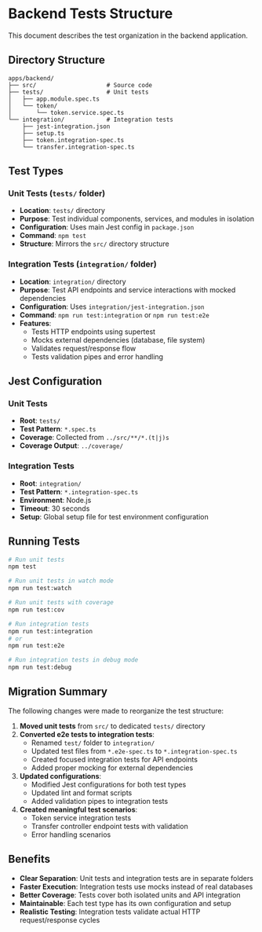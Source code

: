 # Backend Tests Structure

This document describes the test organization in the backend application.

## Directory Structure

```
apps/backend/
├── src/                    # Source code
├── tests/                  # Unit tests
│   ├── app.module.spec.ts
│   └── token/
│       └── token.service.spec.ts
└── integration/            # Integration tests
    ├── jest-integration.json
    ├── setup.ts
    ├── token.integration-spec.ts
    └── transfer.integration-spec.ts
```

## Test Types

### Unit Tests (`tests/` folder)
- **Location**: `tests/` directory
- **Purpose**: Test individual components, services, and modules in isolation
- **Configuration**: Uses main Jest config in `package.json`
- **Command**: `npm test`
- **Structure**: Mirrors the `src/` directory structure

### Integration Tests (`integration/` folder)
- **Location**: `integration/` directory  
- **Purpose**: Test API endpoints and service interactions with mocked dependencies
- **Configuration**: Uses `integration/jest-integration.json`
- **Command**: `npm run test:integration` or `npm run test:e2e`
- **Features**: 
  - Tests HTTP endpoints using supertest
  - Mocks external dependencies (database, file system)
  - Validates request/response flow
  - Tests validation pipes and error handling

## Jest Configuration

### Unit Tests
- **Root**: `tests/`
- **Test Pattern**: `*.spec.ts`
- **Coverage**: Collected from `../src/**/*.(t|j)s`
- **Coverage Output**: `../coverage/`

### Integration Tests
- **Root**: `integration/`
- **Test Pattern**: `*.integration-spec.ts`
- **Environment**: Node.js
- **Timeout**: 30 seconds
- **Setup**: Global setup file for test environment configuration

## Running Tests

```bash
# Run unit tests
npm test

# Run unit tests in watch mode
npm run test:watch

# Run unit tests with coverage
npm run test:cov

# Run integration tests
npm run test:integration
# or
npm run test:e2e

# Run integration tests in debug mode
npm run test:debug
```

## Migration Summary

The following changes were made to reorganize the test structure:

1. **Moved unit tests** from `src/` to dedicated `tests/` directory
2. **Converted e2e tests to integration tests**:
   - Renamed `test/` folder to `integration/`
   - Updated test files from `*.e2e-spec.ts` to `*.integration-spec.ts`
   - Created focused integration tests for API endpoints
   - Added proper mocking for external dependencies
3. **Updated configurations**:
   - Modified Jest configurations for both test types
   - Updated lint and format scripts
   - Added validation pipes to integration tests
4. **Created meaningful test scenarios**:
   - Token service integration tests
   - Transfer controller endpoint tests with validation
   - Error handling scenarios

## Benefits

- **Clear Separation**: Unit tests and integration tests are in separate folders
- **Faster Execution**: Integration tests use mocks instead of real databases
- **Better Coverage**: Tests cover both isolated units and API integration
- **Maintainable**: Each test type has its own configuration and setup
- **Realistic Testing**: Integration tests validate actual HTTP request/response cycles
